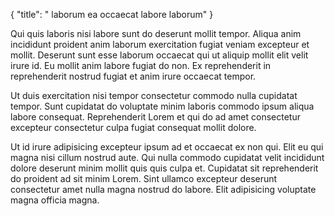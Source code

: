 {
  "title": " laborum ea occaecat labore laborum"
}

Qui quis laboris nisi labore sunt do deserunt mollit tempor. Aliqua anim incididunt proident anim laborum exercitation fugiat veniam excepteur et mollit. Deserunt sunt esse laborum occaecat qui ut aliquip mollit elit velit irure id. Eu mollit anim labore fugiat do non. Ex reprehenderit in reprehenderit nostrud fugiat et anim irure occaecat tempor.

Ut duis exercitation nisi tempor consectetur commodo nulla cupidatat tempor. Sunt cupidatat do voluptate minim laboris commodo ipsum aliqua labore consequat. Reprehenderit Lorem et qui do ad amet consectetur excepteur consectetur culpa fugiat consequat mollit dolore.

Ut id irure adipisicing excepteur ipsum ad et occaecat ex non qui. Elit eu qui magna nisi cillum nostrud aute. Qui nulla commodo cupidatat velit incididunt dolore deserunt minim mollit quis quis culpa et. Cupidatat sit reprehenderit do proident ad sit minim Lorem. Sint ullamco excepteur deserunt consectetur amet nulla magna nostrud do labore. Elit adipisicing voluptate magna officia magna.